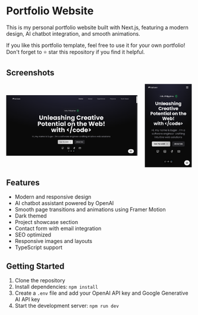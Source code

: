 # Portfolio Website

This is my personal portfolio website built with Next.js, featuring a modern design, AI chatbot integration, and smooth animations.

If you like this portfolio template, feel free to use it for your own portfolio! Don't forget to ⭐ star this repository if you find it helpful.

## Screenshots

<div style="display: flex; align-items: center; gap: 20px;">
    <img src="./public/screenshot-desktop.png" alt="Desktop Screenpshot" width="70%"/>
    <img src="./public/screenshot-mobile.png" alt="Mobile Screenshot" width="25%"/>
</div>

## Features

-   Modern and responsive design
-   AI chatbot assistant powered by OpenAI
-   Smooth page transitions and animations using Framer Motion
-   Dark themed
-   Project showcase section
-   Contact form with email integration
-   SEO optimized
-   Responsive images and layouts
-   TypeScript support

## Getting Started

1. Clone the repository
2. Install dependencies: `npm install`
3. Create a `.env` file and add your OpenAI API key and Google Generative AI API key
4. Start the development server: `npm run dev`
